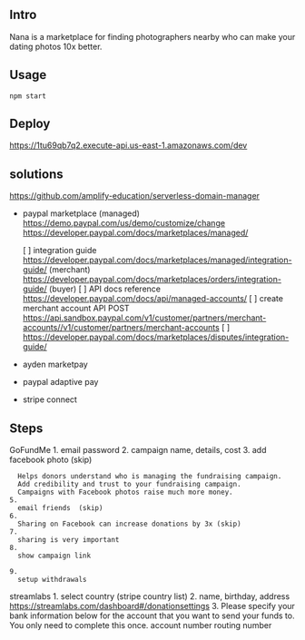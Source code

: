 Intro
------

Nana is a marketplace for finding photographers nearby who can make your dating photos 10x better.

Usage
------

    npm start

Deploy
-----
  https://1tu69qb7q2.execute-api.us-east-1.amazonaws.com/dev


solutions
--------
  https://github.com/amplify-education/serverless-domain-manager

- paypal marketplace (managed)
  https://demo.paypal.com/us/demo/customize/change
  https://developer.paypal.com/docs/marketplaces/managed/

  [ ] integration guide
    https://developer.paypal.com/docs/marketplaces/managed/integration-guide/ (merchant)
    https://developer.paypal.com/docs/marketplaces/orders/integration-guide/  (buyer)
  [ ] API docs reference
    https://developer.paypal.com/docs/api/managed-accounts/
  [ ] create merchant account API
    POST https://api.sandbox.paypal.com/v1/customer/partners/merchant-accounts//v1/customer/partners/merchant-accounts
  [ ] https://developer.paypal.com/docs/marketplaces/disputes/integration-guide/


- ayden marketpay
- paypal adaptive pay
- stripe connect

Steps
------
  GoFundMe
    1.
      email
      password
    2.
      campaign name, details, cost
    3.
      add facebook photo (skip)

      Helps donors understand who is managing the fundraising campaign.
      Add credibility and trust to your fundraising campaign.
      Campaigns with Facebook photos raise much more money.
    5.
      email friends  (skip)
    6.
      Sharing on Facebook can increase donations by 3x (skip)
    7.
      sharing is very important
    8.
      show campaign link

    9.
      setup withdrawals

  streamlabs
    1. select country (stripe country list)
    2. name, birthday, address
      https://streamlabs.com/dashboard#/donationsettings
    3. Please specify your bank information below for the account that you want to send your funds to. You only need to complete this once.
      account number
      routing number




